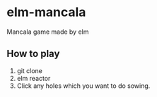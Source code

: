 # elm-mancala
Mancala game made by elm

## How to play
1. git clone
1. elm reactor
1. Click any holes which you want to do sowing.
